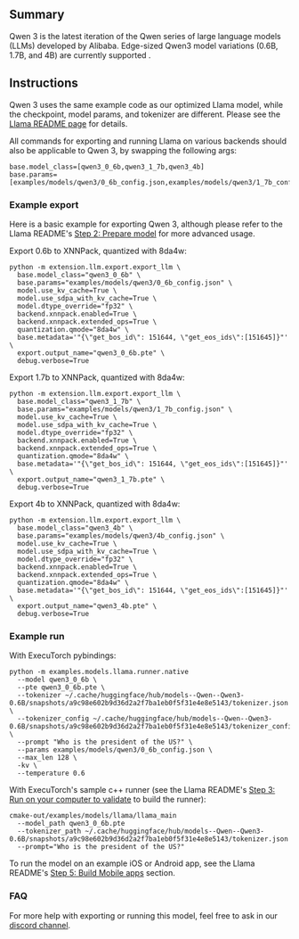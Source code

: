 ## Summary
Qwen 3 is the latest iteration of the Qwen series of large language models (LLMs) developed by Alibaba. Edge-sized Qwen3 model variations (0.6B, 1.7B, and 4B) are currently supported .

## Instructions

Qwen 3 uses the same example code as our optimized Llama model, while the checkpoint, model params, and tokenizer are different. Please see the [Llama README page](../llama/README.md) for details.

All commands for exporting and running Llama on various backends should also be applicable to Qwen 3, by swapping the following args:
```
base.model_class=[qwen3_0_6b,qwen3_1_7b,qwen3_4b]
base.params=[examples/models/qwen3/0_6b_config.json,examples/models/qwen3/1_7b_config.json,examples/models/qwen3/4b_config.json]
```

### Example export
Here is a basic example for exporting Qwen 3, although please refer to the Llama README's [Step 2: Prepare model](../llama/README.md#step-2-prepare-model) for more advanced usage.

Export 0.6b to XNNPack, quantized with 8da4w:
```
python -m extension.llm.export.export_llm \
  base.model_class="qwen3_0_6b" \
  base.params="examples/models/qwen3/0_6b_config.json" \
  model.use_kv_cache=True \
  model.use_sdpa_with_kv_cache=True \
  model.dtype_override="fp32" \
  backend.xnnpack.enabled=True \
  backend.xnnpack.extended_ops=True \
  quantization.qmode="8da4w" \
  base.metadata='"{\"get_bos_id\": 151644, \"get_eos_ids\":[151645]}"' \
  export.output_name="qwen3_0_6b.pte" \
  debug.verbose=True
```

Export 1.7b to XNNPack, quantized with 8da4w:
```
python -m extension.llm.export.export_llm \
  base.model_class="qwen3_1_7b" \
  base.params="examples/models/qwen3/1_7b_config.json" \
  model.use_kv_cache=True \
  model.use_sdpa_with_kv_cache=True \
  model.dtype_override="fp32" \
  backend.xnnpack.enabled=True \
  backend.xnnpack.extended_ops=True \
  quantization.qmode="8da4w" \
  base.metadata='"{\"get_bos_id\": 151644, \"get_eos_ids\":[151645]}"' \
  export.output_name="qwen3_1_7b.pte" \
  debug.verbose=True
```

Export 4b to XNNPack, quantized with 8da4w:
```
python -m extension.llm.export.export_llm \
  base.model_class="qwen3_4b" \
  base.params="examples/models/qwen3/4b_config.json" \
  model.use_kv_cache=True \
  model.use_sdpa_with_kv_cache=True \
  model.dtype_override="fp32" \
  backend.xnnpack.enabled=True \
  backend.xnnpack.extended_ops=True \
  quantization.qmode="8da4w" \
  base.metadata='"{\"get_bos_id\": 151644, \"get_eos_ids\":[151645]}"' \
  export.output_name="qwen3_4b.pte" \
  debug.verbose=True
```

### Example run
With ExecuTorch pybindings:
```
python -m examples.models.llama.runner.native
  --model qwen3_0_6b \
  --pte qwen3_0_6b.pte \
  --tokenizer ~/.cache/huggingface/hub/models--Qwen--Qwen3-0.6B/snapshots/a9c98e602b9d36d2a2f7ba1eb0f5f31e4e8e5143/tokenizer.json \
  --tokenizer_config ~/.cache/huggingface/hub/models--Qwen--Qwen3-0.6B/snapshots/a9c98e602b9d36d2a2f7ba1eb0f5f31e4e8e5143/tokenizer_config.json \
  --prompt "Who is the president of the US?" \
  --params examples/models/qwen3/0_6b_config.json \
  --max_len 128 \
  -kv \
  --temperature 0.6
```

With ExecuTorch's sample c++ runner (see the Llama README's [Step 3: Run on your computer to validate](../llama/README.md#step-3-run-on-your-computer-to-validate) to build the runner):
```
cmake-out/examples/models/llama/llama_main
  --model_path qwen3_0_6b.pte
  --tokenizer_path ~/.cache/huggingface/hub/models--Qwen--Qwen3-0.6B/snapshots/a9c98e602b9d36d2a2f7ba1eb0f5f31e4e8e5143/tokenizer.json
  --prompt="Who is the president of the US?"
```

To run the model on an example iOS or Android app, see the Llama README's [Step 5: Build Mobile apps](../llama/README.md#step-5-build-mobile-apps) section.

### FAQ
For more help with exporting or running this model, feel free to ask in our [discord channel](https://discord.gg/UEjkY9Zs).
